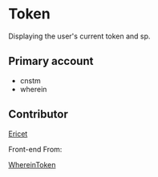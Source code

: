 # Token

Displaying the user's current token and sp.

## Primary account

- cnstm
- wherein

## Contributor

[Ericet](https://github.com/ericet)

Front-end From:

[WhereinToken](https://github.com/ericet/WhereinToken)
